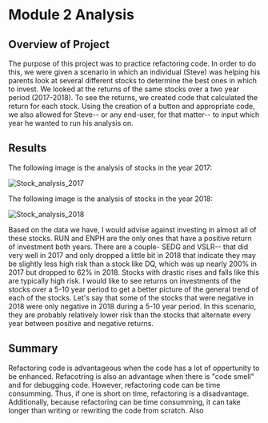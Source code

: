 # Module 2 Analysis
## Overview of Project
The purpose of this project was to practice refactoring code. In order to do this, we were given a scenario in which an individual (Steve) was helping his parents look at several different stocks to determine the best ones in which to invest. We looked at the returns of the same stocks over a two year period (2017-2018). To see the returns, we created code that calculated the return for each stock. Using the creation of a button and appropriate code, we also allowed for Steve-- or any end-user, for that matter-- to input which year he wanted to run his analysis on.
## Results
The following image is the analysis of stocks in the year 2017:

![Stock_analysis_2017](https://user-images.githubusercontent.com/94420548/148861041-744177bd-1a5c-424b-b41c-e832d8a11da0.png)

The following image is the analysis of stocks in the year 2018:

![Stock_analysis_2018](https://user-images.githubusercontent.com/94420548/148861078-96616807-6bc3-40cd-a046-080a5b267fbb.png)

Based on the data we have, I would advise against investing in almost all of these stocks. RUN and ENPH are the only ones that have a positive return of investment both years. There are a couple- SEDG and VSLR-- that did very well in 2017 and only dropped a little bit in 2018 that indicate they may be slightly less high risk than a stock like DQ, which was up nearly 200% in 2017 but dropped to 62% in 2018. Stocks with drastic rises and falls like this are typically high risk. I would like to see returns on investments of the stocks over a 5-10 year period to get a better picture of the general trend of each of the stocks. Let's say that some of the stocks that were negative in 2018 were only negative in 2018 during a 5-10 year period. In this scenario,  they are probably relatively lower risk than the stocks that alternate every year between positive and negative returns. 
## Summary
Refactoring code is advantageous when the code has a lot of oppertunity to be enhanced. Refacotring is also an advantage when there is "code smell" and for debugging code. However, refactoring code can be time consumming. Thus, if one is short on time, refactoring is a disadvantage. Additionally, because refactoring can be time consumming, it can take longer than writing or rewriting the code from scratch. Also
